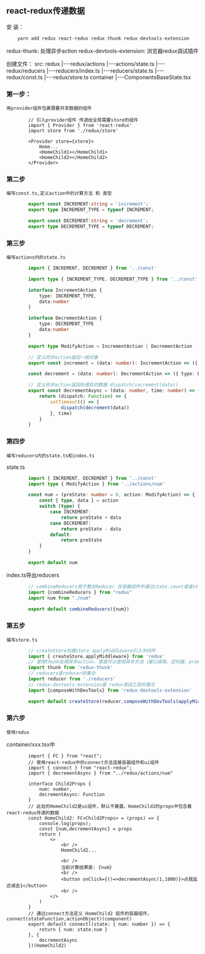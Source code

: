 ## react-redux传递数据

安  装：
```javascript
    yarn add redux react-redux redux-thunk redux-devtools-extension
```

redux-thunk: 处理异步action 
redux-devtools-extension: 浏览器redux调试插件

创建文件：
    src:
        redux
            |---redux/actions
                |---actions/state.ts
            |---redux/reducers
                |---reducers/index.ts
                |---reducers/state.ts
            |---redux/const.ts
            |---redux/store.ts
        container
            |---ComponentsBaseState.tsx


### 第一步：
    用provider组件包裹需要共享数据的组件
```tsx
        // 引入provider组件 传递给全局需要store的组件
        import { Provider } from 'react-redux'
        import store from './redux/store'

        <Provider store={store}>
            Home...
            <HomeChild1></HomeChild1>
            <HomeChild2></HomeChild2>
        </Provider>
```

### 第二步
    编写const.ts,定义action中的计算方法 和 类型

```ts
        export const INCREMENT:string = 'increment';
        export type INCREMENT_TYPE = typeof INCREMENT;

        export const DECREMENT:string = 'decrement';
        export type DECREMENT_TYPE = typeof DECREMENT;
```

### 第三步
    编写actions内的state.ts

```ts
        import { INCREMENT, DECREMENT } from '../const'

        import type { INCREMENT_TYPE, DECREMENT_TYPE } from '../const'

        interface IncrementAction {
            type: INCREMENT_TYPE,
            data:number
        }

        interface DecrementAction {
            type: DECREMENT_TYPE
            data:number
        }

        export type ModifyAction = IncrementAction | DecrementAction

        // 定义同步action返回一般对象
        export const increment = (data: number): IncrementAction => ({ type: INCREMENT,data })

        const decrement = (data: number): DecrementAction => ({ type: DECREMENT,data})

        // 定义异步action返回处理后的数据 dispatch(increment(data))
        export const decrementAsync = (data: number, time: number) => {
            return (dispatch: Function) => {
                setTimeout(() => {
                    dispatch(decrement(data))
                }, time)
            }
        }
```

### 第四步
    编写reducers内的state.ts和index.ts

state.ts
```ts
        import { INCREMENT, DECREMENT } from '../const'
        import type { ModifyAction } from '../actions/num'

        const num = (preState: number = 0, action: ModifyAction) => {
            const { type, data } = action
            switch (type) {
                case INCREMENT:
                    return preState + data
                case DECREMENT:
                    return preState - data
                default:
                    return preState
            }
        }

        export default num

```

index.ts导出reducers
```ts
        // combineReducers用于整合Reducer 在容器组件中通过state.count或者state.person来获取store中的数据
        import {combineReducers } from "redux"
        import num from "./num"

        export default combineReducers({num})
```

### 第五步
    编写store.ts

```ts
        // createStore创建store applyMiddleware引入中间件
        import { createStore,applyMiddleware} from 'redux'
        // 使用thunk处理异步action，里面可以使用异步方法（接口调用、定时器、promise等）
        import thunk from 'redux-thunk'
        // reducers是reducer的集合
        import reducer from './reducers'
        // redux-devtools-extension是 redux调试工具的激活
        import {composeWithDevTools} from 'redux-devtools-extension'

        export default createStore(reducer,composeWithDevTools(applyMiddleware(thunk)))
```

### 第六步
    使用redux

container/xxx.tsx中

```tsx
        import { FC } from "react";
        // 使用react-redux中的connect方法连接容器组件和ui组件
        import { connect } from "react-redux";
        import { decrementAsync } from "../redux/actions/num"

        interface Child2Props {
            num: number,
            decrementAsync: Function
        }
        // 此处的HomeChild2是ui组件，默认不暴露，HomeChild2的props中包含着react-redux传递的数据
        const HomeChild2: FC<Child2Props> = (props) => {
            console.log(props);
            const {num,decrementAsync} = props
            return (
                <>
                    <br />
                    HomeChild2...

                    <br />
                    当前计算结果是: {num}
                    <br />
                    <button onClick={()=>decrementAsync(1,1000)}>点我延迟减去1</button>
                    <br />
                </>
            )
        }
        // 通过connect方法定义 HomeChild2 组件的容器组件，connect(stateFunction,actionObject)(component)
        export default connect((state: { num: number }) => {
            return { num: state.num }
        }, {
            decrementAsync
        })(HomeChild2)
```
